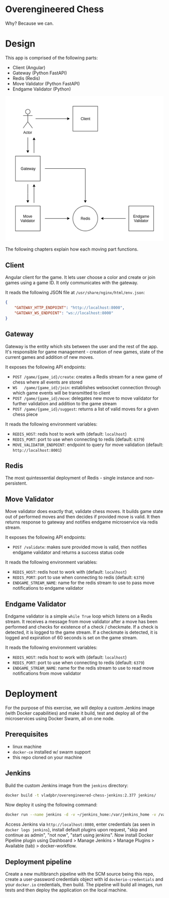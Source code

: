 Overengineered Chess
====================

Why? Because we can.

# Design

This app is comprised of the following parts:

- Client (Angular)
- Gateway (Python FastAPI)
- Redis (Redis)
- Move Validator (Python FastAPI)
- Endgame Validator (Python)

<p align="center">
  <img src="docs/diagram.png">
</p>

The following chapters explain how each moving part functions.

## Client

Angular client for the game. It lets user choose a color and create or join games using a game ID. It only communicates with the gateway.

It reads the following JSON file at `/usr/share/nginx/html/env.json`:

```json
{
    "GATEWAY_HTTP_ENDPOINT": "http://localhost:8000",
    "GATEWAY_WS_ENDPOINT": "ws://localhost:8000"
}
```

## Gateway

Gateway is the entity which sits between the user and the rest of the app. It's responsible for game management - creation of new games, state of the current games and addition of new moves.

It exposes the following API endpoints:

- `POST /game/{game_id}/create`: creates a Redis stream for a new game of chess where all events are stored
- `WS   /game/{game_id}/join`: establishes websocket connection through which game events will be transmitted to client
- `POST /game/{game_id}/move`: delegates new move to move validator for further validation and addition to the game stream
- `POST /game/{game_id}/suggest`: returns a list of valid moves for a given chess piece

It reads the following environment variables:

- `REDIS_HOST`: redis host to work with (default: `localhost`)
- `REDIS_PORT`: port to use when connecting to redis (default: `6379`)
- `MOVE_VALIDATOR_ENDPOINT`: endpoint to query for move validation (default: `http://localhost:8001`)

## Redis

The most quintessential deployment of Redis - single instance and non-persistent.

## Move Validator

Move validator does exactly that, validate chess moves. It builds game state out of performed moves and then decides if provided move is valid. It then returns response to gateway and notifies endgame microservice via redis stream.

It exposes the following API endpoints:

- `POST /validate`: makes sure provided move is valid, then notifies endgame validator and returns a success status code

It reads the following environment variables:

- `REDIS_HOST`: redis host to work with (default: `localhost`)
- `REDIS_PORT`: port to use when connecting to redis (default: `6379`)
- `ENDGAME_STREAM_NAME`: name for the redis stream to use to pass move notifications to endgame validator

## Endgame Validator

Endgame validator is a simple `while True` loop which listens on a Redis stream. It receives a message from move validator after a move has been performed and checks for existence of a check / checkmate. If a check is detected, it is logged to the game stream. If a checkmate is detected, it is logged and expiration of 60 seconds is set on the game stream.

It reads the following environment variables:

- `REDIS_HOST`: redis host to work with (default: `localhost`)
- `REDIS_PORT`: port to use when connecting to redis (default: `6379`)
- `ENDGAME_STREAM_NAME`: name for the redis stream to use to read move notifications from move validator

# Deployment

For the purpose of this exercise, we will deploy a custom Jenkins image (with Docker capabilities) and make it build, test and deploy all of the microservices using Docker Swarm, all on one node.

## Prerequisites

- linux machine
- `docker-ce` installed w/ swarm support
- this repo cloned on your machine

## Jenkins

Build the custom Jenkins image from the `jenkins` directory:

```sh
docker build -t vladpbr/overengineered-chess-jenkins:2.377 jenkins/
```

Now deploy it using the following command:

```sh
docker run --name jenkins -d -v ~/jenkins_home:/var/jenkins_home -v /var/run/docker.sock:/var/run/docker.sock -p 8080:8080 --dns 8.8.8.8 vladpbr/overengineered-chess-jenkins:2.377
```

Access Jenkins via `http://localhost:8080`, enter credentials (as seen in `docker logs jenkins`), install default plugins upon request, "skip and continue as admin", "not now", "start using jenkins". Now install Docker Pipeline plugin using Dashboard > Manage Jenkins > Manage Plugins > Available (tab) > docker-workflow.

## Deployment pipeline

Create a new multibranch pipeline with the SCM source being this repo, create a user-password credentials object with id `dockerio-credentials` and your `docker.io` credentials, then build. The pipeline will build all images, run tests and then deploy the application on the local machine.
